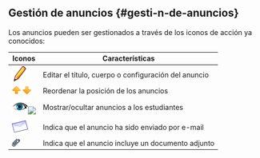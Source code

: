 ## Gestión de anuncios {#gesti-n-de-anuncios}

Los anuncios pueden ser gestionados a través de los iconos de acción ya conocidos:

| Iconos | Características |
| --- | --- |
| <img width="32px" src="../assets/graphics229.svg"> | Editar el título, cuerpo o configuración del anuncio |
| ![](../assets/images168.png) | Reordenar la posición de los anuncios |
| <img width="32px" src="../../../assets/visible.svg"><img width="32px" src="../../../assets/graphics367.png"> | Mostrar/ocultar anuncios a los estudiantes |
| <img width="32px" src="../assets/graphics230.svg"> | Indica que el anuncio ha sido enviado por e-mail |
| ![](../assets/graphics231.gif) | Indica que el anuncio incluye un documento adjunto |
